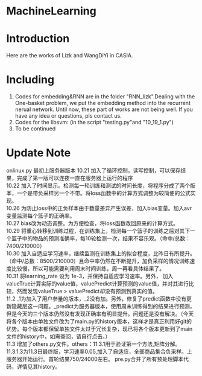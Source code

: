 # MachineLearning
# Introduction
Here are the works of Lizk and WangDiYi in CASIA.
# Including
1. Codes for embedding&RNN are in the folder "RNN_lizk".Dealing with the One-basket problem, we put the embedding method into the recurrent nerual network. Until now, these part of works are not being well. If you have any idea or questions, pls contact us.
2. Codes for the libsvm: (in the script "testing.py"and "10_19_1.py")
3. To be continued



# Update Note
onlinux.py 	最初上服务器版本
10.21 	加入了循环控制，读写控制，可以保存结果，完成了第一版可以连夜一直在服务器上运行的程序  
10.22 	加入了时间显示。检测每一轮训练和测试的时间长度，将程序分成了两个版本，一个是带负采样另一个不带。将loss函数中的计算方式调整为较简便的公式实现。  
10.26 	为防止loss中的正负样本由于数量差异产生误差，加入bias变量。加入avr变量监测每个篮子的正确率。  
10.27 	bias改为动态调整。为方便检查，将loss函数改回原来的计算方式。  
10.29 	将重心转移到训练过程，在训练集上，检测每一个篮子的训练之后对其下一个篮子中的物品的预测准确率，每10轮检测一次，结果不容乐观。（命中/总数：7400/210000）  
10.30 	加入自适应学习速率，继续监测在训练集上的拟合程度，比昨日有所提升。（命中/总数：8500/210000）且命中率仍然在不断提升，加负采样的情况训练速度比较慢，所以可能需要利用周末时间训练，周一再看具体结果了。  
10.31  将learning_rate 设为 1e-3，并保持自适应学习速率。另外， 加入valueTrue计算实际的value值，valuePredict计算预测的value值，并对其进行比较，然而发现valueTrue > valuePredict却没有预测到真实的值。  
11.2  _1为加入了用户参量的版本，_2没有加。另外，修复了predict函数中没有更新隐藏层这一问题。_predict为服务器版本，使用周末训练得到的结果进行预测，但是今天的三个版本仍然没有发现正确率有明显提升。问题还是没有解决。（今天将各个版本由单独文件改为了main.py的history版本，这样才是真正利用好git的优势。每个版本都保留单独文件太过于冗长复杂，现已将各个版本更新到了main文件的history中，如需查阅，请自行点击。）  
11.3	增加了others.py文件。others：11.3.1用于验证第一个方法,矩阵分解。11.3.1.3为11.3日最终版，学习速率0.05,加入了自适应，全部商品集合负采样。上服务器开始运行。首轮结果750/24000左右。
	pre.py合并了所有预处理脚本代码，详情见其history。

